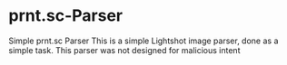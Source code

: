# prnt.sc-Parser
Simple prnt.sc Parser
This is a simple Lightshot image parser, done as a simple task. This parser was not designed for malicious intent
